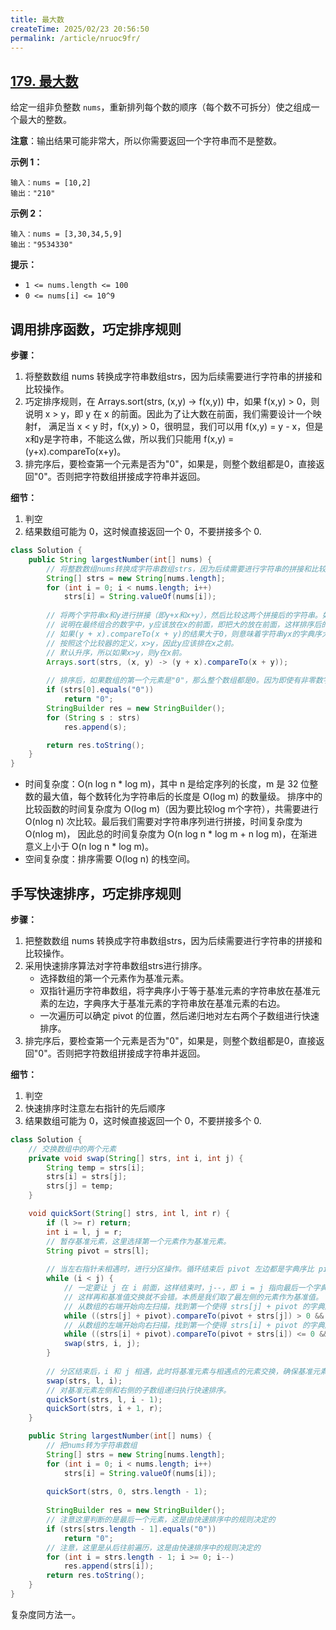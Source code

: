 ```yaml
---
title: 最大数
createTime: 2025/02/23 20:56:50
permalink: /article/nruoc9fr/
---
```

## [179. 最大数](https://leetcode.cn/problems/largest-number/)

给定一组非负整数 `nums`，重新排列每个数的顺序（每个数不可拆分）使之组成一个最大的整数。

**注意**：输出结果可能非常大，所以你需要返回一个字符串而不是整数。

**示例 1：**

```
输入：nums = [10,2]
输出："210"
```

**示例 2：**

```
输入：nums = [3,30,34,5,9]
输出："9534330"
```

**提示：**

- `1 <= nums.length <= 100`
- `0 <= nums[i] <= 10^9`

## 调用排序函数，巧定排序规则

**步骤：**
1. 将整数数组 nums 转换成字符串数组strs，因为后续需要进行字符串的拼接和比较操作。
2. 巧定排序规则，在 Arrays.sort(strs, (x,y) -> f(x,y)) 中，如果 f(x,y) > 0，则说明 x > y，即 y 在 x 的前面。因此为了让大数在前面，我们需要设计一个映射f，
满足当 x < y 时，f(x,y) > 0，很明显，我们可以用 f(x,y) = y - x，但是x和y是字符串，不能这么做，所以我们只能用 f(x,y) = (y+x).compareTo(x+y)。
3. 排完序后，要检查第一个元素是否为"0"，如果是，则整个数组都是0，直接返回"0"。否则把字符数组拼接成字符串并返回。

**细节：**
1. 判空
2. 结果数组可能为 0，这时候直接返回一个 0，不要拼接多个 0.

```java
class Solution {
    public String largestNumber(int[] nums) {
        // 将整数数组nums转换成字符串数组strs，因为后续需要进行字符串的拼接和比较操作。
        String[] strs = new String[nums.length];
        for (int i = 0; i < nums.length; i++)
            strs[i] = String.valueOf(nums[i]);
        
        // 将两个字符串x和y进行拼接（即y+x和x+y），然后比较这两个拼接后的字符串。如果y+x比x+y大，
        // 说明在最终组合的数字中，y应该放在x的前面，即把大的放在前面，这样排序后的数组能够组成最大的数字。
        // 如果(y + x).compareTo(x + y)的结果大于0，则意味着字符串yx的字典序大于xy的字典序，
        // 按照这个比较器的定义，x>y，因此y应该排在x之前。
        // 默认升序，所以如果x>y，则y在x前。
        Arrays.sort(strs, (x, y) -> (y + x).compareTo(x + y));
        
        // 排序后，如果数组的第一个元素是"0"，那么整个数组都是0。因为即使有非零数字，它们也会根据排序规则被放在"0"的后面。在这种情况下，直接返回"0"。
        if (strs[0].equals("0"))
            return "0";
        StringBuilder res = new StringBuilder();
        for (String s : strs)
            res.append(s);

        return res.toString();
    }
}
```

- 时间复杂度：O(n log n * log m)，其中 n 是给定序列的长度，m 是 32 位整数的最大值，每个数转化为字符串后的长度是 O(log m) 的数量级。
排序中的比较函数的时间复杂度为 O(log m)（因为要比较log m个字符），共需要进行 O(nlog n) 次比较。最后我们需要对字符串序列进行拼接，时间复杂度为 O(nlog m)，
因此总的时间复杂度为 O(n log n * log m + n log m)，在渐进意义上小于 O(n log n * log m)。
- 空间复杂度：排序需要 O(log n) 的栈空间。

## 手写快速排序，巧定排序规则

**步骤：**
1. 把整数数组 nums 转换成字符串数组strs，因为后续需要进行字符串的拼接和比较操作。
2. 采用快速排序算法对字符串数组strs进行排序。
    - 选择数组的第一个元素作为基准元素。
    - 双指针遍历字符串数组，将字典序小于等于基准元素的字符串放在基准元素的左边，字典序大于基准元素的字符串放在基准元素的右边。
    - 一次遍历可以确定 pivot 的位置，然后递归地对左右两个子数组进行快速排序。
3. 排完序后，要检查第一个元素是否为"0"，如果是，则整个数组都是0，直接返回"0"。否则把字符数组拼接成字符串并返回。

**细节：**
1. 判空
2. 快速排序时注意左右指针的先后顺序
3. 结果数组可能为 0，这时候直接返回一个 0，不要拼接多个 0.

```java
class Solution {
    // 交换数组中的两个元素
    private void swap(String[] strs, int i, int j) {
        String temp = strs[i];
        strs[i] = strs[j];
        strs[j] = temp;
    }

    void quickSort(String[] strs, int l, int r) {
        if (l >= r) return;
        int i = l, j = r;
        // 暂存基准元素，这里选择第一个元素作为基准元素。
        String pivot = strs[l];
        
        // 当左右指针未相遇时，进行分区操作。循环结束后 pivot 左边都是字典序比 pivot 小或等的元素，右边都是字典序比 pivot 大的元素。
        while (i < j) {
            // 一定要让 j 在 i 前面，这样结束时，j--，即 i = j 指向最后一个字典序小于等于基准值的元素，
            // 这样再和基准值交换就不会错。本质是我们取了最左侧的元素作为基准值。
            // 从数组的右端开始向左扫描，找到第一个使得 strs[j] + pivot 的字典序小于等于 pivot + strs[j] 的元素。
            while ((strs[j] + pivot).compareTo(pivot + strs[j]) > 0 && i < j) j--;
            // 从数组的左端开始向右扫描，找到第一个使得 strs[i] + pivot 的字典序大于 pivot + strs[i] 的元素。
            while ((strs[i] + pivot).compareTo(pivot + strs[i]) <= 0 && i < j) i++;
            swap(strs, i, j);
        }
        
        // 分区结束后，i 和 j 相遇，此时将基准元素与相遇点的元素交换，确保基准元素归位至最终排序后的正确位置。
        swap(strs, l, i);
        // 对基准元素左侧和右侧的子数组递归执行快速排序。
        quickSort(strs, l, i - 1);
        quickSort(strs, i + 1, r);
    }

    public String largestNumber(int[] nums) {
        // 把nums转为字符串数组
        String[] strs = new String[nums.length];
        for (int i = 0; i < nums.length; i++)
            strs[i] = String.valueOf(nums[i]);
        
        quickSort(strs, 0, strs.length - 1);
        
        StringBuilder res = new StringBuilder();
        // 注意这里判断的是最后一个元素，这是由快速排序中的规则决定的
        if (strs[strs.length - 1].equals("0"))
            return "0";
        // 注意，这里是从后往前遍历，这是由快速排序中的规则决定的
        for (int i = strs.length - 1; i >= 0; i--)
            res.append(strs[i]);
        return res.toString();
    }
}
```

复杂度同方法一。